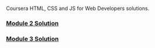 Coursera HTML, CSS and JS for Web Developers solutions.
<br>
<a href=" https://afatihyavasi.github.io/html-css-js-for-web-developers/module2-solution/" target="_blank"> <h3> Module 2 Solution </h3> </a>
<a href=" https://afatihyavasi.github.io/html-css-js-for-web-developers/module3-solution/" target="_blank"> <h3> Module 3 Solution </h3>  </a>
